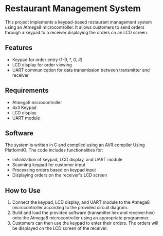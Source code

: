 # Restaurant Management System

This project implements a keypad-based restaurant management system using an Atmega8 microcontroller. It allows customers to send orders through a keypad to a receiver displaying the orders on an LCD screen.

## Features

- Keypad for order entry (1-9, *, 0, #)
- LCD display for order viewing
- UART communication for data transmission between transmitter and receiver

## Requirements

- Atmega8 microcontroller
- 4x3 Keypad
- LCD display
- UART module

## Software

The system is written in C and compiled using an AVR compiler Using PlatformIO. The code includes functionalities for:

- Initialization of keypad, LCD display, and UART module
- Scanning keypad for customer input
- Processing orders based on keypad input
- Displaying orders on the receiver's LCD screen

## How to Use

1. Connect the keypad, LCD display, and UART module to the Atmega8 microcontroller according to the provided circuit diagram.
2. Build and load the provided software (transmitter.hex and receiver.hex) onto the Atmega8 microcontroller using an appropriate programmer.
3. Customers can then use the keypad to enter their orders. The orders will be displayed on the LCD screen of the receiver.
